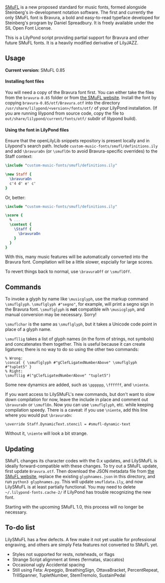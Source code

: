[SMuFL](http://smufl.org/) is a new proposed standard for music fonts, formed alongside Steinberg's in-development notation software. The first and currently the only SMuFL font is Bravura, a bold and easy-to-read typeface developed for Steinberg's program by Daniel Spreadbury. It is freely available under the SIL Open Font License.

This is a LilyPond script providing partial support for Bravura and other future SMuFL fonts. It is a heavily modified derivative of LilyJAZZ.

## Usage ##

**Current version:** SMuFL 0.85

#### Installing font files ####

You will need a copy of the Bravura font first. You can either take the files from the `bravura-0.85` folder or from
[the SMuFL website](http://www.smufl.org/fonts/).  Install the font by copying `bravura-0.85/otf/Bravura.otf` into the directory `/usr/share/lilypond/<version>/fonts/otf/` of your LilyPond installation.  (If you are running lilypond
from source code, copy the file to `out/share/lilypond/current/fonts/otf/` subdir of lilypond build).


#### Using the font in LilyPond files ####

Ensure that the openLilyLib snippets repository is present locally and in Lilypond's search path.
Include `custom-music-fonts/smufl/definitions.ily` and add `\bravuraOn` (or `\smuflOn` to avoid Bravura-specific overrides) to the Staff context:

```lilypond
\include "custom-music-fonts/smufl/definitions.ily"

\new Staff {
  \bravuraOn
  c'4 d' e' c'
}
```

Or, better:

```lilypond
\include "custom-music-fonts/smufl/definitions.ily"

\score {
  % ...
  \context {
    \Staff {
      \bravuraOn
    }
  }
}
```

With this, many music features will be automatically converted into the Bravura font. Compilation will be a little slower, espcially for large scores.

To revert things back to normal, use `\bravuraOff` or `\smuflOff`.

## Commands ##

To invoke a glyph by name like `\musicglyph`, use the markup command `\smuflglyph`. `\smuflglyph #"segno"`, for example, will print a segno sign in the Bravura font. `\smuflglyph` is **not** compatible wih `\musicglyph`, and manual conversion may be necessary. Sorry!

`\smuflchar` is the same as `\smuflglyph`, but it takes a Unicode code point in place of a glyph name.

`\smufllig` takes a list of glyph names (in the form of strings, not symbols) and concatenates them together. This is useful because it can create ligatures; there is no way to do so using the other two commands:

    % Wrong:
    \concat { \smuflglyph #"gClefLigatedNumberAbove" \smuflglyph #"tuplet5" }
    % Right:
    \smufllig #("gClefLigatedNumberAbove" "tuplet5")

Some new dynamics are added, such as `\pppppp`, `\ffffff`, and `\niente`.

If you want access to LilySMuFL's new commands, but don't want to slow down compilation for now, leave the include in place and comment out `\bravuraOn` or `\smuflOn`. Now you can use `\smuflglyph`, etc. while keeping compilation speedy. There is a caveat: if you use `\niente`, add this line where you would put `\bravuraOn`:

    \override Staff.DynamicText.stencil = #smufl-dynamic-text

Without it, `\niente` will look a bit strange.

## Updating ##

SMuFL changes its character codes with the 0.x updates, and LilySMuFL is ideally forward-compatible with these changes. To try out a SMuFL update, first update `Bravura.otf`. Then download the JSON metadata file from [the SMuFL website](http://www.smufl.org/download/), replace the existing `glyphnames.json` in this directory, and run `python3 glyphnames.py`. This will update `smufldata.ily`, and now LilySMuFL is at least partially functional. You may need to delete `~/.lilypond-fonts.cache-2/` if LilyPond has trouble recognizing the new font.

Starting with the upcoming SMuFL 1.0, this process will no longer be necessary.

## To-do list ##

LilySMuFL has a few defects. A few make it not yet usable for professional engraving, and others are simply Feta features not converted to SMuFL yet.

 * Styles not supported for rests, noteheads, or flags
 * Strange Script alignment at times (fermatas, staccatos)
 * Occasional ugly Accidental spacing
 * Still using Feta: Arpeggio, BreathingSign, OttavaBracket, PercentRepeat, TrillSpanner, TupletNumber, StemTremolo, SustainPedal
